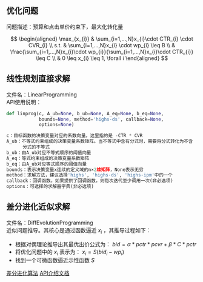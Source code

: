 ## 优化问题
问题描述：预算和点击单价约束下，最大化转化量  

$$
\begin{aligned}
\max_{x_{i}} & \sum_{i=1,...,N}x_{i}\cdot CTR_{i} \cdot CVR_{i} \\
s.t. & \sum_{i=1,...,N}x_{i} \cdot wp_{i} \leq B \\
& \frac{\sum_{i=1,...,N}x_{i}\cdot wp_{i}}{\sum_{i=1,...,N}x_{i}\cdot CTR_{i}} \leq C \\
& 0 \leq x_{i} \leq 1, \forall i
\end{aligned}
$$

## 线性规划直接求解
文件名：LinearProgramming    
API使用说明：  
```python
def linprog(c, A_ub=None, b_ub=None, A_eq=None, b_eq=None,
            bounds=None, method='highs-ds', callback=None,
            options=None)

c：目标函数的决策变量对应的系数向量。这里指的是 -CTR * CVR 
A_ub：不等式约束组成的决策变量系数矩阵。当不等式中含有分式时，需要将分式转化为不含
      分式的不等式  
b_ub：由A_ub对应不等式顺序的阈值向量
A_eq：等式约束组成的决策变量系数矩阵
b_eq：由A_ub对应等式顺序的阈值向量
bounds：表示决策变量x连续的定义域的n×2维矩阵，None表示无穷
method：求解方法，建议选择'highs', 'highs-ds', 'highs-ipm'中的一个  
callback：回调函数。如果提供了回调函数，则每次迭代至少调用一次(非必选项)
options：可选择的求解器字典(非必选项)
```

## 差分进化近似求解  
文件名：DiffEvolutionProgramming  
近似问题推导。其核心是通过函数逼近 $x_{i}$ ，其推导过程如下：  
- 根据对偶理论推导出其最优出价公式为： $bid = \alpha * pctr * pcvr + \beta * C * pctr$
- 将优化问题中的 $x_{i}$ 表示为：  $x_{i}=S(bid_{i} - wp_{i})$
- 找到一个可微函数逼近示性函数 $S$

[差分进化算法](https://zhuanlan.zhihu.com/p/462522469) 
[API介绍文档](https://vimsky.com/examples/usage/python-scipy.optimize.differential_evolution.html)

